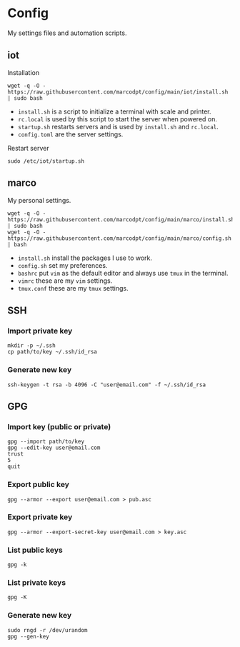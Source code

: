 # Config

My settings files and automation scripts.

## iot
Installation

```
wget -q -O - https://raw.githubusercontent.com/marcodpt/config/main/iot/install.sh | sudo bash
```

 - `install.sh` is a script to initialize a terminal with scale and printer.
 - `rc.local` is used by this script to start the server when powered on.
 - `startup.sh` restarts servers and is used by `install.sh` and `rc.local`.
 - `config.toml` are the server settings.

Restart server

```
sudo /etc/iot/startup.sh
```

## marco
My personal settings.

```
wget -q -O - https://raw.githubusercontent.com/marcodpt/config/main/marco/install.sh | sudo bash
wget -q -O - https://raw.githubusercontent.com/marcodpt/config/main/marco/config.sh | bash
```

 - `install.sh` install the packages I use to work.
 - `config.sh` set my preferences.
 - `bashrc` put `vim` as the default editor and always use `tmux` in the terminal.
 - `vimrc` these are my `vim` settings.
 - `tmux.conf` these are my `tmux` settings.

## SSH
### Import private key 
 ```
 mkdir -p ~/.ssh
 cp path/to/key ~/.ssh/id_rsa
 ```

### Generate new key
 ```
ssh-keygen -t rsa -b 4096 -C "user@email.com" -f ~/.ssh/id_rsa
 ```

## GPG

### Import key (public or private)
```
gpg --import path/to/key
gpg --edit-key user@email.com
trust
5
quit
```

### Export public key
```
gpg --armor --export user@email.com > pub.asc
```

### Export private key
```
gpg --armor --export-secret-key user@email.com > key.asc
```

### List public keys
```
gpg -k
```

### List private keys
```
gpg -K
```

### Generate new key
```
sudo rngd -r /dev/urandom
gpg --gen-key
```
